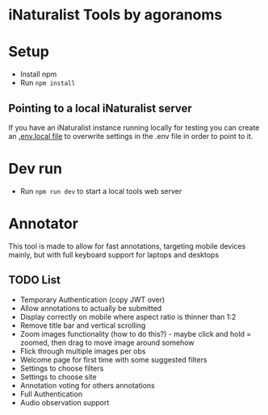 # iNaturalist Tools by agoranoms

# Setup
- Install npm
- Run `npm install`

## Pointing to a local iNaturalist server
If you have an iNaturalist instance running locally for testing you can create an [.env.local file](https://vite.dev/guide/env-and-mode#env-files) to overwrite settings in the .env file in order to point to it.

# Dev run
- Run `npm run dev` to start a local tools web server

# Annotator
This tool is made to allow for fast annotations, targeting mobile devices mainly, but with full keyboard support for laptops and desktops

## TODO List
- Temporary Authentication (copy JWT over)
- Allow annotations to actually be submitted 
- Display correctly on mobile where aspect ratio is thinner than 1:2
- Remove title bar and vertical scrolling
- Zoom images functionality (how to do this?) - maybe click and hold = zoomed, then drag to move image around somehow
- Flick through multiple images per obs
- Welcome page for first time with some suggested filters
- Settings to choose filters
- Settings to choose site
- Annotation voting for others annotations
- Full Authentication
- Audio observation support
